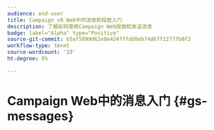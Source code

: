 ```yaml
---
audience: end-user
title: Campaign v8 Web中的消息和投放入门
description: 了解如何使用Campaign Web投放和发送消息
badge: label="Alpha" type="Positive"
source-git-commit: b5af5099d62e0e424fffdd8eb74d67f12777b0f2
workflow-type: tm+mt
source-wordcount: '33'
ht-degree: 0%

---
```


# Campaign Web中的消息入门 {#gs-messages}
